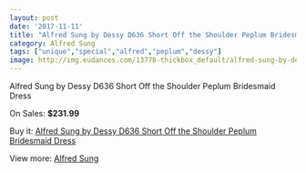 ```yaml
---
layout: post
date: '2017-11-11'
title: "Alfred Sung by Dessy D636 Short Off the Shoulder Peplum Bridesmaid Dress"
category: Alfred Sung
tags: ["unique","special","alfred","peplum","dessy"]
image: http://img.eudances.com/13778-thickbox_default/alfred-sung-by-dessy-d636-short-off-the-shoulder-peplum-bridesmaid-dress.jpg
---
```

Alfred Sung by Dessy D636 Short Off the Shoulder Peplum Bridesmaid Dress

On Sales: **$231.99**
<a href="https://www.eudances.com/en/alfred-sung/4145-alfred-sung-by-dessy-d636-short-off-the-shoulder-peplum-bridesmaid-dress.html"><amp-img layout="responsive" width="600" height="600" src="//img.eudances.com/13778-thickbox_default/alfred-sung-by-dessy-d636-short-off-the-shoulder-peplum-bridesmaid-dress.jpg" alt="Alfred Sung by Dessy D636 Short Off the Shoulder Peplum Bridesmaid Dress 0" /></a>
<a href="https://www.eudances.com/en/alfred-sung/4145-alfred-sung-by-dessy-d636-short-off-the-shoulder-peplum-bridesmaid-dress.html"><amp-img layout="responsive" width="600" height="600" src="//img.eudances.com/13781-thickbox_default/alfred-sung-by-dessy-d636-short-off-the-shoulder-peplum-bridesmaid-dress.jpg" alt="Alfred Sung by Dessy D636 Short Off the Shoulder Peplum Bridesmaid Dress 1" /></a>
<a href="https://www.eudances.com/en/alfred-sung/4145-alfred-sung-by-dessy-d636-short-off-the-shoulder-peplum-bridesmaid-dress.html"><amp-img layout="responsive" width="600" height="600" src="//img.eudances.com/13780-thickbox_default/alfred-sung-by-dessy-d636-short-off-the-shoulder-peplum-bridesmaid-dress.jpg" alt="Alfred Sung by Dessy D636 Short Off the Shoulder Peplum Bridesmaid Dress 2" /></a>
<a href="https://www.eudances.com/en/alfred-sung/4145-alfred-sung-by-dessy-d636-short-off-the-shoulder-peplum-bridesmaid-dress.html"><amp-img layout="responsive" width="600" height="600" src="//img.eudances.com/13779-thickbox_default/alfred-sung-by-dessy-d636-short-off-the-shoulder-peplum-bridesmaid-dress.jpg" alt="Alfred Sung by Dessy D636 Short Off the Shoulder Peplum Bridesmaid Dress 3" /></a>

Buy it: [Alfred Sung by Dessy D636 Short Off the Shoulder Peplum Bridesmaid Dress](https://www.eudances.com/en/alfred-sung/4145-alfred-sung-by-dessy-d636-short-off-the-shoulder-peplum-bridesmaid-dress.html "Alfred Sung by Dessy D636 Short Off the Shoulder Peplum Bridesmaid Dress")

View more: [Alfred Sung](https://www.eudances.com/en/52-alfred-sung "Alfred Sung")